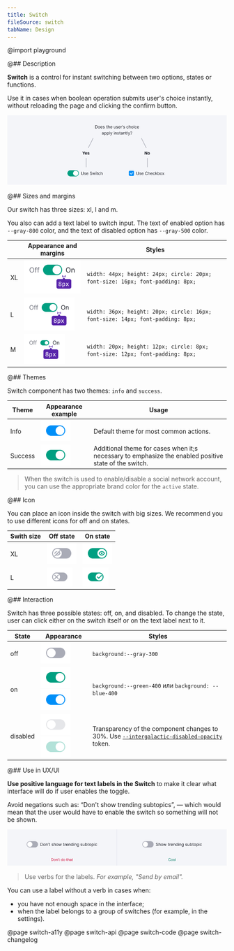 ```yaml
---
title: Switch
fileSource: switch
tabName: Design
---
```


@import playground

@## Description

**Switch** is a control for instant switching between two options, states or functions.

Use it in cases when boolean operation submits user's choice instantly, without reloading the page and clicking the confirm button.

![scheme](static/check-or-toggle.png)

@## Sizes and margins

Our switch has three sizes: xl, l and m.

You also can add a text label to switch input. The text of enabled option has `--gray-800` color, and the text of disabled option has `--gray-500` color.

|     | Appearance and margins                     | Styles                                                                         |
| --- | ------------------------------------------ | ------------------------------------------------------------------------------ |
| XL  | ![xl switch](static/switch-on-text-xl.png) | `width: 44px; height: 24px; circle: 20px; font-size: 16px; font-padding: 8px;` |
| L   | ![l switch](static/switch-on-text-l.png)   | `width: 36px; height: 20px; circle: 16px; font-size: 14px; font-padding: 8px;` |
| M   | ![m switch](static/switch-on-text-m.png)   | `width: 20px; height: 12px; circle: 8px; font-size: 12px; font-padding: 8px;`  |

@## Themes

Switch component has two themes: `info` and `success`.

| Theme   | Appearance example                            | Usage                                                                                                 |
| ------- | --------------------------------------------- | ----------------------------------------------------------------------------------------------------- |
| Info    | ![switch with info theme](static/on-info.png) | Default theme for most common actions.                                                                |
| Success | ![switch with success](static/on-success.png) | Additional theme for cases when it;s necessary to emphasize the enabled positive state of the switch. |

> When the switch is used to enable/disable a social network account, you can use the appropriate brand color for the `active` state.

@## Icon

You can place an icon inside the switch with big sizes. We recommend you to use different icons for off and on states.

| Swith size | Off state                             | On state                            |
| ---------- | ------------------------------------- | ----------------------------------- |
| XL         | ![off](static/switch-off-icon-xl.png) | ![on](static/switch-on-icon-xl.png) |
| L          | ![off](static/switch-off-icon-l.png)  | ![on](static/switch-on-icon-l.png)  |

@## Interaction

Switch has three possible states: off, on, and disabled. To change the state, user can click either on the switch itself or on the text label next to it.

| State    | Appearance                                                                              | Styles                                                                                                               |
| -------- | --------------------------------------------------------------------------------------- | -------------------------------------------------------------------------------------------------------------------- |
| off      | ![off switch](static/off.png)                                                           | `background:--gray-300`                                                                                              |
| on       | ![on switch](static/on-success.png) ![on switch](static/on-info.png)                    | `background:--green-400` или `background: --blue-400`                                                                |
| disabled | ![disabled switch](static/disabled.png) ![disabled switch](static/disabled-success.png) | Transparency of the component changes to 30%. Use [`--intergalactic-disabled-opacity`](/style/design-tokens/) token. |

@## Use in UX/UI

**Use positive language for text labels in the Switch** to make it clear what interface will do if user enables the toggle.

Avoid negations such as: “Don't show trending subtopics”, — which would mean that the user would have to enable the switch so something will not be shown.

![switch with label](static/switchlabel_yes_no.png)

> Use verbs for the labels. _For example, "Send by email"._

You can use a label without a verb in cases when:

- you have not enough space in the interface;
- when the label belongs to a group of switches (for example, in the settings).

@page switch-a11y
@page switch-api
@page switch-code
@page switch-changelog
